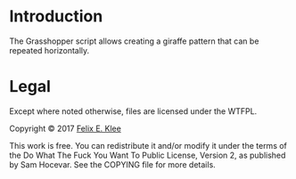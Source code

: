 Introduction
============

The Grasshopper script allows creating a giraffe pattern that can be repeated
horizontally.

Legal
=====

Except where noted otherwise, files are licensed under the WTFPL.

Copyright © 2017 [Felix E. Klee][1]

This work is free. You can redistribute it and/or modify it under the terms of
the Do What The Fuck You Want To Public License, Version 2, as published by Sam
Hocevar. See the COPYING file for more details.

[1]: mailto:felix.klee@inka.de

